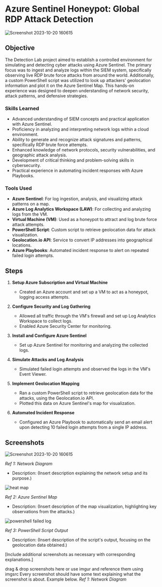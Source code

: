 # Azure Sentinel Honeypot: Global RDP Attack Detection

![Screenshot 2023-10-20 160615](https://github.com/user-attachments/assets/cf8623f6-ef0c-46af-b775-c6cdc38a6eec)

## Objective

The Detection Lab project aimed to establish a controlled environment for simulating and detecting cyber attacks using Azure Sentinel. The primary focus was to ingest and analyze logs within the SIEM system, specifically observing live RDP brute force attacks from around the world. Additionally, a custom PowerShell script was utilized to look up attackers' geolocation information and plot it on the Azure Sentinel Map. This hands-on experience was designed to deepen understanding of network security, attack patterns, and defensive strategies.

### Skills Learned

- Advanced understanding of SIEM concepts and practical application with Azure Sentinel.
- Proficiency in analyzing and interpreting network logs within a cloud environment.
- Ability to generate and recognize attack signatures and patterns, specifically RDP brute force attempts.
- Enhanced knowledge of network protocols, security vulnerabilities, and geographic attack analysis.
- Development of critical thinking and problem-solving skills in cybersecurity.
- Practical experience in automating incident responses with Azure Playbooks.

### Tools Used

- **Azure Sentinel**: For log ingestion, analysis, and visualizing attack patterns on a map.
- **Azure Log Analytics Workspace (LAW)**: For collecting and analyzing logs from the VM.
- **Virtual Machine (VM)**: Used as a honeypot to attract and log brute force attack attempts.
- **PowerShell Script**: Custom script to retrieve geolocation data for attack visualization.
- **Geolocation.io API**: Service to convert IP addresses into geographical locations.
- **Azure Playbooks**: Automated incident response to alert on repeated failed login attempts.


## Steps

1. **Setup Azure Subscription and Virtual Machine**
    - Created an Azure account and set up a VM to act as a honeypot, logging access attempts.
  
2. **Configure Security and Log Gathering**
    - Allowed all traffic through the VM's firewall and set up Log Analytics Workspace to collect logs.
    - Enabled Azure Security Center for monitoring.

3. **Install and Configure Azure Sentinel**
    - Set up Azure Sentinel for monitoring and analyzing the collected logs.
  
4. **Simulate Attacks and Log Analysis**
    - Simulated failed login attempts and observed the logs in the VM's Event Viewer.
  
5. **Implement Geolocation Mapping**
    - Ran a custom PowerShell script to retrieve geolocation data for the attacks, using the Geolocation.io API.
    - Plotted this data on Azure Sentinel's map for visualization.

6. **Automated Incident Response**
    - Configured an Azure Playbook to automatically send an email alert upon detecting 10 failed login attempts from a single IP address.

## Screenshots

![Screenshot 2023-10-20 160615](https://github.com/user-attachments/assets/cf8623f6-ef0c-46af-b775-c6cdc38a6eec)

*Ref 1: Network Diagram*
- Description: (Insert description explaining the network setup and its purpose.)

![heat map](https://github.com/user-attachments/assets/9f1c1dcc-aea3-49e7-aec3-9cc894548b4e)

*Ref 2: Azure Sentinel Map*
- Description: (Insert description of the map visualization, highlighting key observations from the attacks.)

![powershell failed log](https://github.com/user-attachments/assets/7aae2869-2547-40a9-8a85-002297160f8c)

*Ref 3: PowerShell Script Output*
- Description: (Insert description of the script's output, focusing on the geolocation data obtained.)

[Include additional screenshots as necessary with corresponding explanations.]




   
drag & drop screenshots here or use imgur and reference them using imgsrc
Every screenshot should have some text explaining what the screenshot is about.
Example below.
*Ref 1: Network Diagram*
